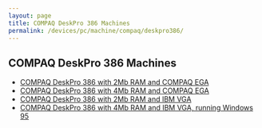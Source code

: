 ```yaml
---
layout: page
title: COMPAQ DeskPro 386 Machines
permalink: /devices/pc/machine/compaq/deskpro386/
---
```


COMPAQ DeskPro 386 Machines
---

* [COMPAQ DeskPro 386 with 2Mb RAM and COMPAQ EGA](ega/2048kb/)
* [COMPAQ DeskPro 386 with 4Mb RAM and COMPAQ EGA](ega/4096kb/)
* [COMPAQ DeskPro 386 with 2Mb RAM and IBM VGA](vga/2048kb/)
* [COMPAQ DeskPro 386 with 4Mb RAM and IBM VGA, running Windows 95](vga/4096kb/)
